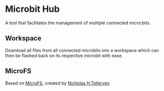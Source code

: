 # Microbit Hub
A tool that facilitates the management of multiple connected micro:bits.

## Workspace
Download all files from all connected microbits into a workspace which can then be flashed back on its respective microbit with ease.

## MicroFS
Based on [MicroFS](https://github.com/ntoll/microfs), created by [Nicholas H.Tollervey](https://github.com/ntoll).
